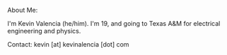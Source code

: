 About Me:

I'm Kevin Valencia (he/him). I'm 19, and going to Texas A&M for electrical engineering and physics.

Contact:
kevin [at] kevinalencia [dot] com
<!---
godzilla5123/godzilla5123 is a ✨ special ✨ repository because its `README.md` (this file) appears on your GitHub profile.
You can click the Preview link to take a look at your changes.
--->
